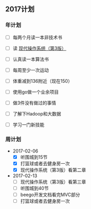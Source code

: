 ## 2017计划

### 年计划

- [ ] 每两个月读一本非技术书

- [ ] 读 [现代操作系统（第3版）](https://book.douban.com/subject/3852290/)

- [ ] 认真读一本算法书

- [ ] 每周至少一次运动

- [ ] 体重减到136附近（现在150）

- [ ] 使用go做一个业余项目

- [ ] 做3件没有做过的事情

- [ ] 了解下Hadoop和大数据

- [ ] 学习一门新技能

### 周计划

+ 2017-02-06
  - [x] 听围城到15节
  - [x] 打篮球或者去健身房一次
  - [x] 现代操作系统（第3版）看第二章
+ 2017-02-13
  - [ ] 现代操作系统（第3版）看第三章
  - [ ] 听围城到40节
  - [ ] beego开发文档看完MVC部分
  - [ ] 打篮球或者去健身房一次